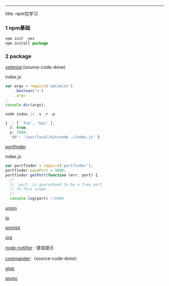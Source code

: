 ---
title: npm包学习

### 1 npm基础
```javascript
npm init -yes
npm install package
```

### 2 package
[optimist](https://www.npmjs.com/package/optimist):(source-code-done)

index.js
```javascript
var argv = require('optimist')
    .boolean('v')
    .argv
;
console.dir(argv);
```

```javascript 
node index.js -v -r -p

```

```javascript
{ _: [ 'foo', 'baz' ],
  v: true,
  p: 3000,
  '$0': '/usr/local/bin/node ./index.js' }
```
[portfinder](https://www.npmjs.com/package/portfinder)

index.js
```javascript 
var portfinder = require('portfinder');
portfinder.basePort = 9080;
portfinder.getPort(function (err, port) {
  //
  // `port` is guaranteed to be a free port
  // in this scope.
  //
  console.log(port) //9080
```
[union](https://www.npmjs.com/package/union)

[ip](https://www.npmjs.com/package/ip)

[prompt](https://www.npmjs.com/package/prompt)

[ora](https://www.npmjs.com/package/ora)

[node-notifier](https://www.npmjs.com/package/node-notifier) : 错误提示

[commander](https://www.npmjs.com/package/commander):（source-code-done）

[glob](https://www.npmjs.com/package/glob)

[async](https://www.npmjs.com/package/async)



